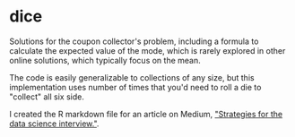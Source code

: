 # dice
Solutions for the coupon collector's problem, including a formula to calculate the expected value of the mode, which is rarely explored in other online solutions, which typically focus on the mean. 

The code is easily generalizable to collections of any size, but this implementation uses number of times that you'd need to roll a die to "collect" all six side. 

I created the R markdown file for an article on Medium, ["Strategies for the data science interview."](https://medium.com/data-science-at-microsoft/strategies-for-the-data-science-interview-272df6099735?source=friends_link&sk=3d4481d2a90968ef5296ee7b138dad36). 
